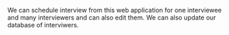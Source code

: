 We can schedule interview from this web application for one interviewee and many interviewers and can also edit them.
We can also update our database of interviwers.

